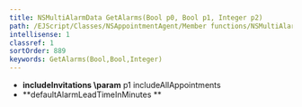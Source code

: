 ```yaml
---
title: NSMultiAlarmData GetAlarms(Bool p0, Bool p1, Integer p2)
path: /EJScript/Classes/NSAppointmentAgent/Member functions/NSMultiAlarmData GetAlarms(Bool p_0, Bool p_1, Integer p_2)
intellisense: 1
classref: 1
sortOrder: 889
keywords: GetAlarms(Bool,Bool,Integer)
---
```





* **includeInvitations
\param** p1 includeAllAppointments
* **defaultAlarmLeadTimeInMinutes
**


